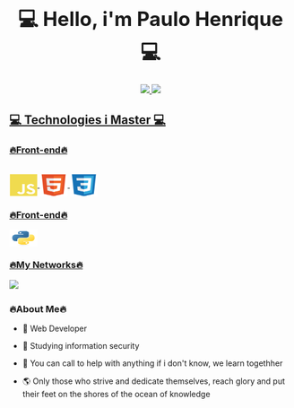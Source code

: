 <div align="center">
  <h1 style="font-size:35px; font-weight:bold;">💻 Hello, i'm Paulo Henrique 💻</h1>
  <a href="https://github.com/P-H-G">
  <img height="180em" src="https://github-readme-stats.vercel.app/api?username=P-H-G&show_icons=true&theme=dark&include_all_commits=true&count_private=true"/>
  <img height="180em" src="https://github-readme-stats.vercel.app/api/top-langs/?username=P-H-G&layout=compact&langs_count=7&theme=dark"/>
</div>

 
 <h2>💻 Technologies i Master 💻</h2>
  
  <h3>🔥Front-end🔥</h3>
 <div style="display: inline_block"><br>
  <img align="center" alt="Rafa-Js" height="40" width="50" src="https://raw.githubusercontent.com/devicons/devicon/master/icons/javascript/javascript-plain.svg">   
  <img align="center" alt="Rafa-HTML" height="40" width="50" src="https://raw.githubusercontent.com/devicons/devicon/master/icons/html5/html5-original.svg">
  <img align="center" alt="Rafa-CSS" height="40" width="50" src="https://raw.githubusercontent.com/devicons/devicon/master/icons/css3/css3-original.svg">
   
   <h3>🔥Front-end🔥</h3>
   
  <img align="center" alt="Rafa-Python" height="30" width="50" src="https://raw.githubusercontent.com/devicons/devicon/master/icons/python/python-original.svg">
   
</div>


 <h3>🔥My Networks🔥</h3>
  
<div> 
  <a href="https://www.linkedin.com/in/paulohenrique88/" target="_blank"><img src="https://img.shields.io/badge/-LinkedIn-%230077B5?style=for-the-badge&logo=linkedin&logoColor=white" target="_blank"></a> 
  
</div>


 <h3>🔥About Me🔥</h3>
  
- 🔭 Web Developer

- 🌱 Studying information security

- 💬 You can call to help with anything if i don't know, we learn togethher

- 🌎 Only those who strive and dedicate themselves, reach glory and put their feet on the shores of the ocean of knowledge


 
